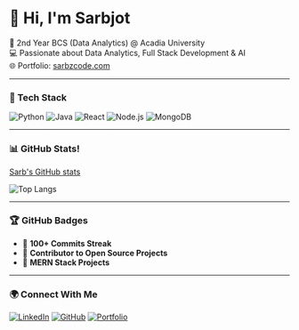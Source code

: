 
# 👋 Hi, I'm Sarbjot
🚀 2nd Year BCS (Data Analytics) @ Acadia University  
💻 Passionate about Data Analytics, Full Stack Development & AI  
🌐 Portfolio: [sarbzcode.com](https://sarbzcode.com)

---

### 🧠 Tech Stack
![Python](https://img.shields.io/badge/Python-3776AB?logo=python&logoColor=white)
![Java](https://img.shields.io/badge/Java-007396?logo=java&logoColor=white)
![React](https://img.shields.io/badge/React-20232A?logo=react&logoColor=61DAFB)
![Node.js](https://img.shields.io/badge/Node.js-43853D?logo=node-dot-js&logoColor=white)
![MongoDB](https://img.shields.io/badge/MongoDB-4EA94B?logo=mongodb&logoColor=white)

---

### 📊 GitHub Stats!
[Sarb's GitHub stats](https://github-readme-stats.vercel.app/api?username=sarbzcode&show_icons=true&include_all_commits=true&count_private=true&theme=tokyonight&cache_seconds=7200)


![Top Langs](https://github-readme-stats.vercel.app/api/top-langs/?username=sarbzcode&layout=compact&theme=tokyonight)

---

### 🏆 GitHub Badges
- 🥇 **100+ Commits Streak**
- 🎯 **Contributor to Open Source Projects**
- 🚀 **MERN Stack Projects**

---

### 🌍 Connect With Me
[![LinkedIn](https://img.shields.io/badge/LinkedIn-0077B5?logo=linkedin&logoColor=white)](https://linkedin.com/in/sarbzcode)
[![GitHub](https://img.shields.io/badge/GitHub-100000?logo=github&logoColor=white)](https://github.com/sarbzcode)
[![Portfolio](https://img.shields.io/badge/Website-4285F4?logo=google-chrome&logoColor=white)](https://sarbzcode.com)

<!--
**sarbzcode/sarbzcode** is a ✨ _special_ ✨ repository because its `README.md` (this file) appears on your GitHub profile.

Here are some ideas to get you started:

- 🔭 I’m currently working on ...
- 🌱 I’m currently learning ...
- 👯 I’m looking to collaborate on ...
- 🤔 I’m looking for help with ...
- 💬 Ask me about ...
- 📫 How to reach me: ...
- 😄 Pronouns: ...
- ⚡ Fun fact: ...
-->
